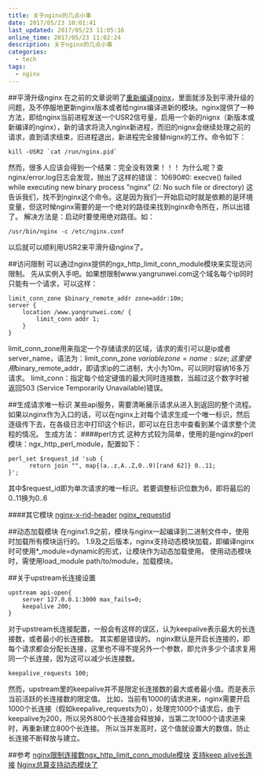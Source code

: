 ```yaml
---
title: 关于nginx的几点小事
date: 2017/05/23 10:01:41
last_updated: 2017/05/23 11:05:16
online_time: 2017/05/23 11:02:24
description: 关于nginx的几点小事
categories:
  - tech
tags:
  - nginx
---
```



##平滑升级nginx
在之前的文章说明了[重新编译nginx](https://www.yangrunwei.com/a/34.html)，里面就涉及到平滑升级的问题，及不停服地更新nginx版本或者给nginx编译进新的模块。nginx提供了一种方法，即给nginx当前进程发送一个USR2信号量，启用一个新的nignx（新版本或新编译的nginx），新的请求将流入nginx新进程，而旧的nignx会继续处理之前的请求，直到请求结束，旧进程退出，新进程完全接替nignx的工作。命令如下：
```
kill -USR2 `cat /run/nginx.pid`
```
然而，很多人应该会得到一个结果：完全没有效果！！！
为什么呢？查nginx/error.log日志会发现，抛出了这样的错误：
10690#0: execve() failed while executing new binary process "nginx" (2: No such file or directory)
这告诉我们，找不到nginx这个命令。这是因为我们一开始启动时就是依赖的是环境变量，但这时候nginx需要的是一个绝对的路径来找到nginx命令所在，所以出错了。
解决方法是：启动时要使用绝对路径。如：
```
/usr/bin/nginx -c /etc/nginx.conf
```
以后就可以顺利用USR2来平滑升级nginx了。

##访问限制
可以通过nginx提供的ngx_http_limit_conn_module模块来实现访问限制。
先从实例入手吧。如果想限制www.yangrunwei.com这个域名每个ip同时只能有一个请求，可以这样：
```
limit_conn_zone $binary_remote_addr zone=addr:10m;
server {
    location /www.yangrunwei.com/ {
        limit_conn addr 1;
    }
}
```
limit_conn_zone用来指定一个存储请求的区域，请求的索引可以是ip或者server_name，语法为：limit_conn_zone $variable zone=name:size; 这里使用$binary_remote_addr，即请求ip的二进制，大小为10m，可以同时容纳16多万请求。
limit_conn：指定每个给定键值的最大同时连接数，当超过这个数字时被返回503 (Service Temporarily Unavailable)错误。

##生成请求唯一标识
某些api服务，需要清晰展示请求从进入到返回的整个流程。如果以nginx作为入口的话，可以在nginx上对每个请求生成一个唯一标识，然后逐级传下去，在各级日志中打印这个标识，即可以在日志中查看到某个请求整个流程的情况。
生成方法：
####perl方式
这种方式较为简单，使用的是nginx的perl模块：ngx_http_perl_module，配置如下：
```
perl_set $request_id 'sub {
      return join "", map{(a..z,A..Z,0..9)[rand 62]} 0..11;
}';
```
其中$request_id即为单次请求的唯一标识。若要调整标识位数为6，即将最后的0..11换为0..6

####其它模块
[nginx-x-rid-header](https://github.com/newobj/nginx-x-rid-header)
[nginx_requestid](https://github.com/hhru/nginx_requestid)

##动态加载模块
在nginx1.9之前，模块与nginx一起编译到二进制文件中，使用时加载所有模块运行的。
1.9及之后版本，nginx支持动态模块加载，即编译nginx时可使用*_module=dynamic的形式，让模块作为动态加载使用。
使用动态模块时，需使用load_module path/to/module，加载模块。

##关于upstream长连接设置
```
upstream api-open{
    server 127.0.0.1:3000 max_fails=0;
    keepalive 200;
}
```
对于upstream长连接配置，一般会有这样的误区，认为keepalive表示最大的长连接数，或者最小的长连接数。
其实都是错误的。
nginx默认是开启长连接的，即每个请求都会分配长连接，这里也不得不提另外一个参数，即允许多少个请求复用同一个长连接，因为这可以减少长连接数。
```
keepalive_requests 100;
```
然而，upstream里的keepalive并不是限定长连接数的最大或者最小值。而是表示当前活跃的长连接数的限定值。
比如，当前有1000的请求进来，nginx需要开启1000个长连接（假如keepalive_requests为0），处理完1000个请求后，由于keepalive为200，所以另外800个长连接会释放掉，当第二次1000个请求进来时，再重新建立800个长连接。
所以当并发高时，这个值就设置大的数值，防止长连接不断释放与建立。

##参考
[nginx限制连接数ngx_http_limit_conn_module模块](http://www.ttlsa.com/nginx/nginx-limited-connection-number-ngx_http_limit_conn_module-module/)
[支持keep alive长连接](https://skyao.gitbooks.io/leaning-nginx/content/documentation/keep_alive.html)
[Nginx总算支持动态模块了](http://tshare365.com/archives/2420.html)

